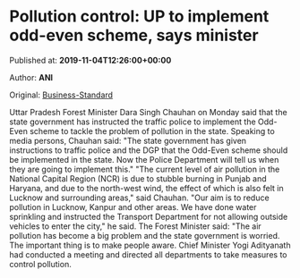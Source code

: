 
# Pollution control: UP to implement odd-even scheme, says minister

Published at: **2019-11-04T12:26:00+00:00**

Author: **ANI**

Original: [Business-Standard](https://www.business-standard.com/article/news-ani/we-have-instructed-traffic-police-to-implement-odd-even-scheme-to-contain-pollution-up-forest-minister-119110401101_1.html)

Uttar Pradesh Forest Minister Dara Singh Chauhan on Monday said that the state government has instructed the traffic police to implement the Odd-Even scheme to tackle the problem of pollution in the state.
Speaking to media persons, Chauhan said: "The state government has given instructions to traffic police and the DGP that the Odd-Even scheme should be implemented in the state. Now the Police Department will tell us when they are going to implement this."
"The current level of air pollution in the National Capital Region (NCR) is due to stubble burning in Punjab and Haryana, and due to the north-west wind, the effect of which is also felt in Lucknow and surrounding areas," said Chauhan.
"Our aim is to reduce pollution in Lucknow, Kanpur and other areas. We have done water sprinkling and instructed the Transport Department for not allowing outside vehicles to enter the city," he said.
The Forest Minister said: "The air pollution has become a big problem and the state government is worried. The important thing is to make people aware. Chief Minister Yogi Adityanath had conducted a meeting and directed all departments to take measures to control pollution.
